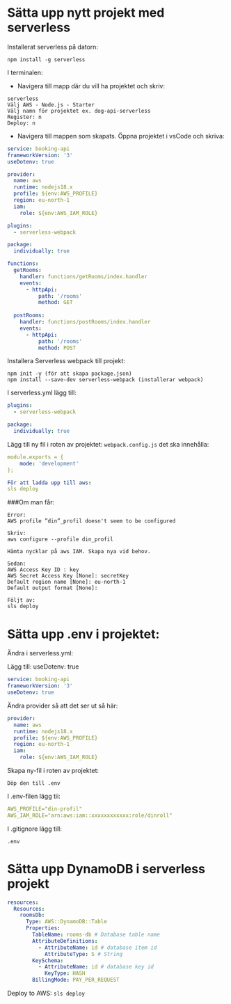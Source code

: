 # Sätta upp nytt projekt med serverless

Installerat serverless på datorn:
```
npm install -g serverless
```
I terminalen:
- Navigera till mapp där du vill ha projektet och skriv:
```
serverless
Välj AWS - Node.js - Starter 
Välj namn för projektet ex. dog-api-serverless
Register: n
Deploy: n
```
- Navigera till mappen som skapats.
Öppna projektet i vsCode och skriva:
```yml
service: booking-api
frameworkVersion: '3'
useDotenv: true

provider:
  name: aws
  runtime: nodejs18.x
  profile: ${env:AWS_PROFILE}
  region: eu-north-1
  iam:
    role: ${env:AWS_IAM_ROLE}

plugins:
  - serverless-webpack

package:
  individually: true

functions:
  getRooms:
    handler: functions/getRooms/index.handler
    events: 
      - httpApi:
          path: '/rooms'
          method: GET
          
  postRooms:
    handler: functions/postRooms/index.handler
    events: 
      - httpApi:
          path: '/rooms'
          method: POST
```

Installera Serverless webpack till projekt:
```
npm init -y (för att skapa package.json)
npm install --save-dev serverless-webpack (installerar webpack)
```
I serverless.yml lägg till:
```yml
plugins:
  - serverless-webpack

package:
  individually: true
```
Lägg till ny fil i roten av projektet:
`webpack.config.js` det ska innehålla:
```yml
module.exports = {
    mode: 'development'
};

För att ladda upp till aws:
sls deploy
```

###Om man får:
```
Error:
AWS profile ”din”_profil doesn't seem to be configured

Skriv:
aws configure --profile din_profil

Hämta nycklar på aws IAM. Skapa nya vid behov.

Sedan:
AWS Access Key ID : key
AWS Secret Access Key [None]: secretKey
Default region name [None]: eu-north-1
Default output format [None]:

Följt av:
sls deploy
```

# Sätta upp .env i projektet:

Ändra i serverless.yml:

Lägg till:
    useDotenv: true
```yml
service: booking-api
frameworkVersion: '3'
useDotenv: true
```
Ändra provider så att det ser ut så här:
```yml
provider:
  name: aws
  runtime: nodejs18.x
  profile: ${env:AWS_PROFILE}
  region: eu-north-1
  iam:
    role: ${env:AWS_IAM_ROLE}
```
Skapa ny-fil i roten av projektet:
```
Döp den till .env
```
I .env-filen lägg tii:
```yml
AWS_PROFILE="din-profil"
AWS_IAM_ROLE="arn:aws:iam::xxxxxxxxxxxx:role/dinroll"
```
I .gitignore lägg till:
```
.env
```

# Sätta upp DynamoDB i serverless projekt
```yml
resources:
  Resources:
    roomsDb:
      Type: AWS::DynamoDB::Table
      Properties:
        TableName: rooms-db # Database table name
        AttributeDefinitions: 
          - AttributeName: id # database item id
            AttributeType: S # String
        KeySchema:
          - AttributeName: id # database key id
            KeyType: HASH
        BillingMode: PAY_PER_REQUEST
```
Deploy to AWS: `sls deploy`




    

